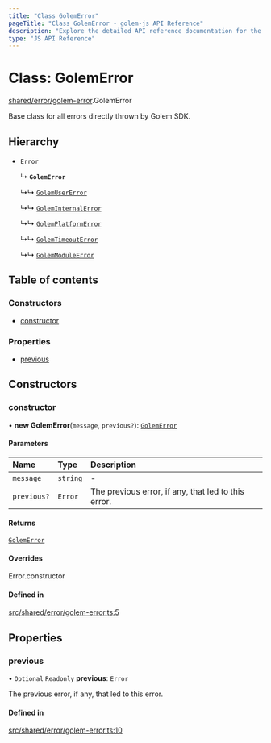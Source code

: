 ```yaml
---
title: "Class GolemError"
pageTitle: "Class GolemError - golem-js API Reference"
description: "Explore the detailed API reference documentation for the Class GolemError within the golem-js SDK for the Golem Network."
type: "JS API Reference"
---
```

# Class: GolemError

[shared/error/golem-error](../modules/shared_error_golem_error).GolemError

Base class for all errors directly thrown by Golem SDK.

## Hierarchy

- `Error`

  ↳ **`GolemError`**

  ↳↳ [`GolemUserError`](shared_error_golem_error.GolemUserError)

  ↳↳ [`GolemInternalError`](shared_error_golem_error.GolemInternalError)

  ↳↳ [`GolemPlatformError`](shared_error_golem_error.GolemPlatformError)

  ↳↳ [`GolemTimeoutError`](shared_error_golem_error.GolemTimeoutError)

  ↳↳ [`GolemModuleError`](shared_error_golem_error.GolemModuleError)

## Table of contents

### Constructors

- [constructor](shared_error_golem_error.GolemError#constructor)

### Properties

- [previous](shared_error_golem_error.GolemError#previous)

## Constructors

### constructor

• **new GolemError**(`message`, `previous?`): [`GolemError`](shared_error_golem_error.GolemError)

#### Parameters

| Name | Type | Description |
| :------ | :------ | :------ |
| `message` | `string` | - |
| `previous?` | `Error` | The previous error, if any, that led to this error. |

#### Returns

[`GolemError`](shared_error_golem_error.GolemError)

#### Overrides

Error.constructor

#### Defined in

[src/shared/error/golem-error.ts:5](https://github.com/golemfactory/golem-js/blob/570126bc/src/shared/error/golem-error.ts#L5)

## Properties

### previous

• `Optional` `Readonly` **previous**: `Error`

The previous error, if any, that led to this error.

#### Defined in

[src/shared/error/golem-error.ts:10](https://github.com/golemfactory/golem-js/blob/570126bc/src/shared/error/golem-error.ts#L10)
